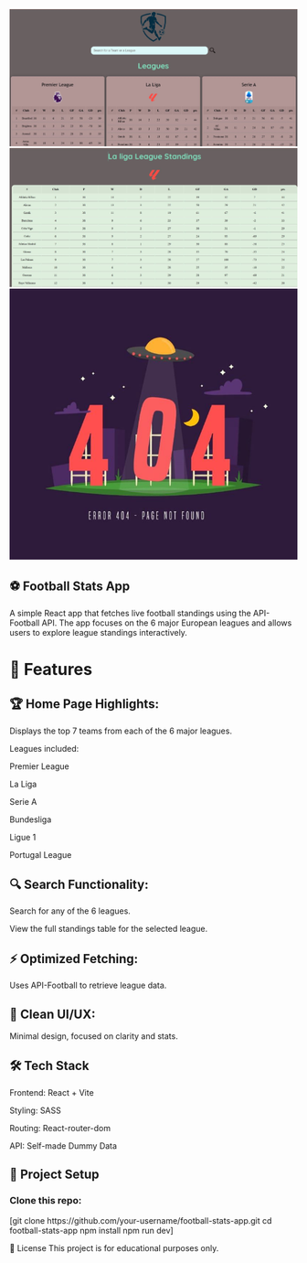 ![cap1](https://raw.githubusercontent.com/idrisregg/football-stats-App/7d27860cf1bbf863947d94c90b20b841d63a9f4d/cap1.JPG)![cap2](https://raw.githubusercontent.com/idrisregg/football-stats-App/7d27860cf1bbf863947d94c90b20b841d63a9f4d/cap2.JPG)![cap3](https://github.com/idrisregg/football-stats-App/blob/main/public/404.jpg?raw=true)

<h2>⚽ Football Stats App</h2>

A simple React app that fetches live football standings using the API-Football API.
The app focuses on the 6 major European leagues and allows users to explore league standings interactively.

<h1>🚀 Features</h1>

<h2>🏆 Home Page Highlights:</h2>
Displays the top 7 teams from each of the 6 major leagues.

Leagues included:

Premier League

La Liga

Serie A

Bundesliga

Ligue 1

Portugal League

<h2>🔍 Search Functionality:</h2>

Search for any of the 6 leagues.

View the full standings table for the selected league.

<h2>⚡ Optimized Fetching:</h2>
Uses API-Football to retrieve  league data.

<h2>🎨 Clean UI/UX:</h2>

Minimal design, focused on clarity and stats.

<h2>🛠️ Tech Stack</h2>

Frontend: React + Vite

Styling: SASS

Routing: React-router-dom

API: Self-made Dummy Data

<h2>📂 Project Setup</h2>
<h3>Clone this repo:</h3>
[git clone https://github.com/your-username/football-stats-app.git
cd football-stats-app
npm install
npm run dev]

📜 License
This project is for educational purposes only.
